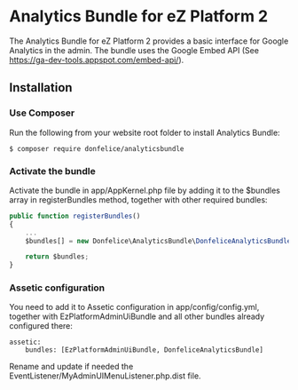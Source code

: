 # Analytics Bundle for eZ Platform 2

The Analytics Bundle for eZ Platform 2 provides a basic interface for Google Analytics in the admin. The bundle uses the Google Embed API (See https://ga-dev-tools.appspot.com/embed-api/).

## Installation

### Use Composer

Run the following from your website root folder to install Analytics Bundle:

```
$ composer require donfelice/analyticsbundle
```

### Activate the bundle

Activate the bundle in app/AppKernel.php file by adding it to the $bundles array in registerBundles method, together with other required bundles:

```javascript
public function registerBundles()
{
    ...
    $bundles[] = new Donfelice\AnalyticsBundle\DonfeliceAnalyticsBundle();

    return $bundles;
}
```

### Assetic configuration

You need to add it to Assetic configuration in app/config/config.yml, together with EzPlatformAdminUiBundle and all other bundles already configured there:

```
assetic:
    bundles: [EzPlatformAdminUiBundle, DonfeliceAnalyticsBundle]
```


Rename and update if needed the EventListener/MyAdminUIMenuListener.php.dist file.
